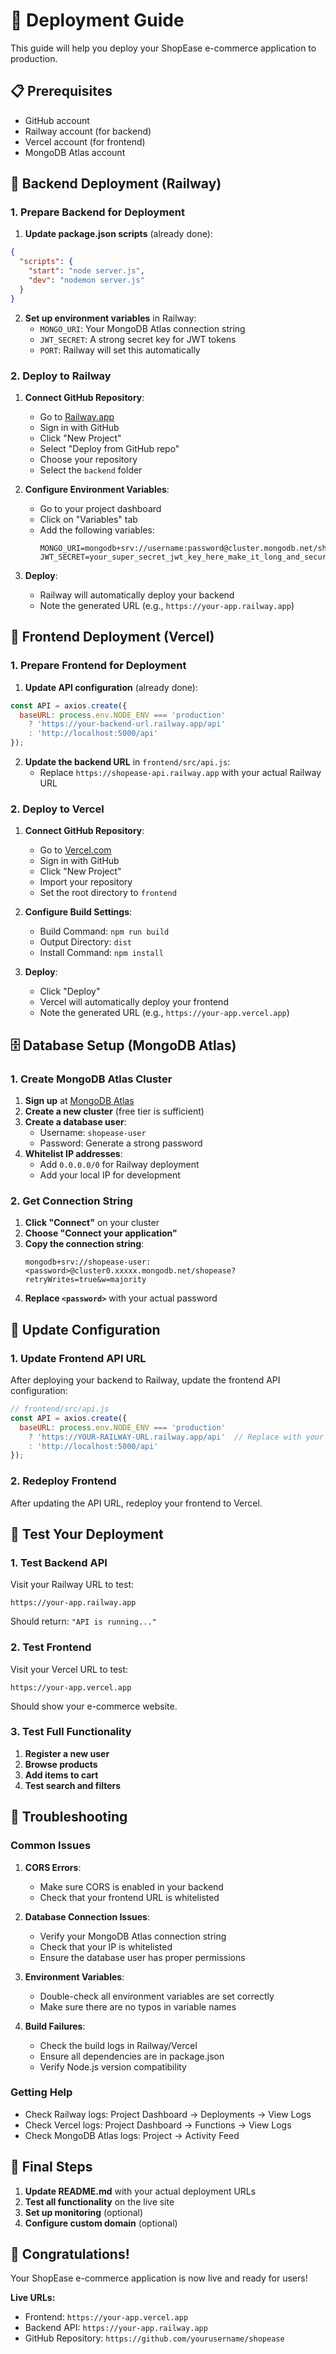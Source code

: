 # 🚀 Deployment Guide

This guide will help you deploy your ShopEase e-commerce application to production.

## 📋 Prerequisites

- GitHub account
- Railway account (for backend)
- Vercel account (for frontend)
- MongoDB Atlas account

## 🔧 Backend Deployment (Railway)

### 1. Prepare Backend for Deployment

1. **Update package.json scripts** (already done):
```json
{
  "scripts": {
    "start": "node server.js",
    "dev": "nodemon server.js"
  }
}
```

2. **Set up environment variables** in Railway:
   - `MONGO_URI`: Your MongoDB Atlas connection string
   - `JWT_SECRET`: A strong secret key for JWT tokens
   - `PORT`: Railway will set this automatically

### 2. Deploy to Railway

1. **Connect GitHub Repository**:
   - Go to [Railway.app](https://railway.app)
   - Sign in with GitHub
   - Click "New Project"
   - Select "Deploy from GitHub repo"
   - Choose your repository
   - Select the `backend` folder

2. **Configure Environment Variables**:
   - Go to your project dashboard
   - Click on "Variables" tab
   - Add the following variables:
     ```
     MONGO_URI=mongodb+srv://username:password@cluster.mongodb.net/shopease
     JWT_SECRET=your_super_secret_jwt_key_here_make_it_long_and_secure
     ```

3. **Deploy**:
   - Railway will automatically deploy your backend
   - Note the generated URL (e.g., `https://your-app.railway.app`)

## 🎨 Frontend Deployment (Vercel)

### 1. Prepare Frontend for Deployment

1. **Update API configuration** (already done):
```javascript
const API = axios.create({ 
  baseURL: process.env.NODE_ENV === 'production' 
    ? 'https://your-backend-url.railway.app/api' 
    : 'http://localhost:5000/api' 
});
```

2. **Update the backend URL** in `frontend/src/api.js`:
   - Replace `https://shopease-api.railway.app` with your actual Railway URL

### 2. Deploy to Vercel

1. **Connect GitHub Repository**:
   - Go to [Vercel.com](https://vercel.com)
   - Sign in with GitHub
   - Click "New Project"
   - Import your repository
   - Set the root directory to `frontend`

2. **Configure Build Settings**:
   - Build Command: `npm run build`
   - Output Directory: `dist`
   - Install Command: `npm install`

3. **Deploy**:
   - Click "Deploy"
   - Vercel will automatically deploy your frontend
   - Note the generated URL (e.g., `https://your-app.vercel.app`)

## 🗄️ Database Setup (MongoDB Atlas)

### 1. Create MongoDB Atlas Cluster

1. **Sign up** at [MongoDB Atlas](https://www.mongodb.com/atlas)
2. **Create a new cluster** (free tier is sufficient)
3. **Create a database user**:
   - Username: `shopease-user`
   - Password: Generate a strong password
4. **Whitelist IP addresses**:
   - Add `0.0.0.0/0` for Railway deployment
   - Add your local IP for development

### 2. Get Connection String

1. **Click "Connect"** on your cluster
2. **Choose "Connect your application"**
3. **Copy the connection string**:
   ```
   mongodb+srv://shopease-user:<password>@cluster0.xxxxx.mongodb.net/shopease?retryWrites=true&w=majority
   ```
4. **Replace `<password>`** with your actual password

## 🔄 Update Configuration

### 1. Update Frontend API URL

After deploying your backend to Railway, update the frontend API configuration:

```javascript
// frontend/src/api.js
const API = axios.create({ 
  baseURL: process.env.NODE_ENV === 'production' 
    ? 'https://YOUR-RAILWAY-URL.railway.app/api'  // Replace with your Railway URL
    : 'http://localhost:5000/api' 
});
```

### 2. Redeploy Frontend

After updating the API URL, redeploy your frontend to Vercel.

## 🧪 Test Your Deployment

### 1. Test Backend API

Visit your Railway URL to test:
```
https://your-app.railway.app
```
Should return: `"API is running..."`

### 2. Test Frontend

Visit your Vercel URL to test:
```
https://your-app.vercel.app
```
Should show your e-commerce website.

### 3. Test Full Functionality

1. **Register a new user**
2. **Browse products**
3. **Add items to cart**
4. **Test search and filters**

## 🔧 Troubleshooting

### Common Issues

1. **CORS Errors**:
   - Make sure CORS is enabled in your backend
   - Check that your frontend URL is whitelisted

2. **Database Connection Issues**:
   - Verify your MongoDB Atlas connection string
   - Check that your IP is whitelisted
   - Ensure the database user has proper permissions

3. **Environment Variables**:
   - Double-check all environment variables are set correctly
   - Make sure there are no typos in variable names

4. **Build Failures**:
   - Check the build logs in Railway/Vercel
   - Ensure all dependencies are in package.json
   - Verify Node.js version compatibility

### Getting Help

- Check Railway logs: Project Dashboard → Deployments → View Logs
- Check Vercel logs: Project Dashboard → Functions → View Logs
- Check MongoDB Atlas logs: Project → Activity Feed

## 📝 Final Steps

1. **Update README.md** with your actual deployment URLs
2. **Test all functionality** on the live site
3. **Set up monitoring** (optional)
4. **Configure custom domain** (optional)

## 🎉 Congratulations!

Your ShopEase e-commerce application is now live and ready for users!

**Live URLs:**
- Frontend: `https://your-app.vercel.app`
- Backend API: `https://your-app.railway.app`
- GitHub Repository: `https://github.com/yourusername/shopease`
